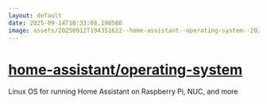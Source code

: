 ```yaml
---
layout: default
date: 2025-09-14T10:33:08.198580
image: assets/20250912T194351622--home-assistant--operating-system--20250912T195508475--cropped.png
---
```


# [home-assistant/operating-system](https://github.com/home-assistant/operating-system)

Linux OS for running Home Assistant on Raspberry Pi, NUC, and more
